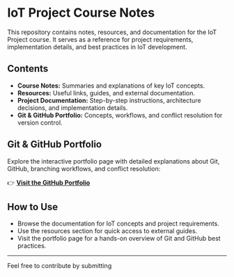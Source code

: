 # IoT Project Course Notes

This repository contains notes, resources, and documentation for the IoT Project course. It serves as a reference for project requirements, implementation details, and best practices in IoT development.

## Contents

- **Course Notes:** Summaries and explanations of key IoT concepts.
- **Resources:** Useful links, guides, and external documentation.
- **Project Documentation:** Step-by-step instructions, architecture decisions, and implementation details.
- **Git & GitHub Portfolio:** Concepts, workflows, and conflict resolution for version control.

## Git & GitHub Portfolio

Explore the interactive portfolio page with detailed explanations about Git, GitHub, branching workflows, and conflict resolution:

👉 **[Visit the GitHub Portfolio](https://pedrocollaress.github.io/my-github/)**

## How to Use

- Browse the documentation for IoT concepts and project requirements.
- Use the resources section for quick access to external guides.
- Visit the portfolio page for a hands-on overview of Git and GitHub best practices.

---

Feel free to contribute by submitting